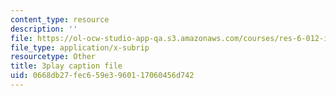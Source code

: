 ```yaml
---
content_type: resource
description: ''
file: https://ol-ocw-studio-app-qa.s3.amazonaws.com/courses/res-6-012-introduction-to-probability-spring-2018/0668db27fec659e3960117060456d742_TbRh71BMJvw.vtt
file_type: application/x-subrip
resourcetype: Other
title: 3play caption file
uid: 0668db27-fec6-59e3-9601-17060456d742
---
```

